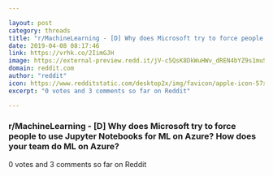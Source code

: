 ```yaml
---

layout: post
category: threads
title: "r/MachineLearning - [D] Why does Microsoft try to force people to use Jupyter Notebooks for ML on Azure? How does your team do ML on Azure?"
date: 2019-04-08 08:17:46
link: https://vrhk.co/2IimGJH
image: https://external-preview.redd.it/jV-c5QsK8DkWuHWv_dREN4bYZ9s1muSojpccWsTOLEU.jpg?auto=webp&s=438addd2102d13c18fb30c14a3d3fc7071e9077e
domain: reddit.com
author: "reddit"
icon: https://www.redditstatic.com/desktop2x/img/favicon/apple-icon-57x57.png
excerpt: "0 votes and 3 comments so far on Reddit"

---
```


### r/MachineLearning - [D] Why does Microsoft try to force people to use Jupyter Notebooks for ML on Azure? How does your team do ML on Azure?

0 votes and 3 comments so far on Reddit